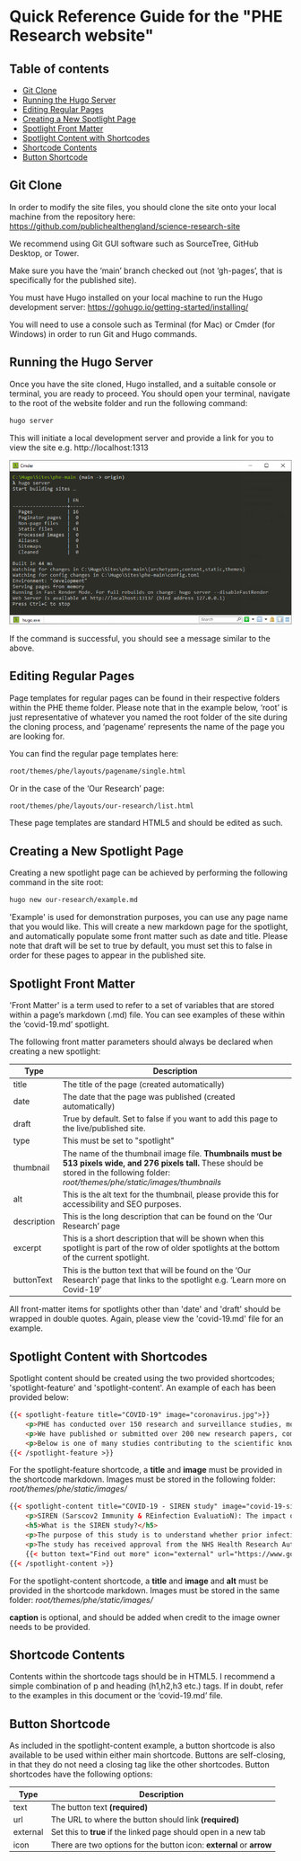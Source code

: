 # Quick Reference Guide for the "PHE Research website"

## Table of contents
 * [Git Clone]()
 * [Running the Hugo Server]()
 * [Editing Regular Pages]()
 * [Creating a New Spotlight Page]()
 * [Spotlight Front Matter]()
 * [Spotlight Content with Shortcodes]()
 * [Shortcode Contents]()
 * [Button Shortcode]()

## Git Clone
In order to modify the site files, you should clone the site onto your local machine from the repository here: https://github.com/publichealthengland/science-research-site

We recommend using Git GUI software such as SourceTree, GitHub Desktop, or Tower.

Make sure you have the ‘main’ branch checked out (not ‘gh-pages’, that is specifically for the published site).

You must have Hugo installed on your local machine to run the Hugo development server: https://gohugo.io/getting-started/installing/

You will need to use a console such as Terminal (for Mac) or Cmder (for Windows) in order to run Git and Hugo commands.

## Running the Hugo Server
Once you have the site cloned, Hugo installed, and a suitable console or terminal, you are ready to proceed. You should open your terminal, navigate to the root of the website folder and run the following command: 

```bash
hugo server
```

This will initiate a local development server and provide a link for you to view the site e.g. http://localhost:1313

![hugo.png](hugo.png)

If the command is successful, you should see a message similar to the above.

## Editing Regular Pages
Page templates for regular pages can be found in their respective folders within the PHE theme folder. Please note that in the example below, ‘root’ is just representative of whatever you named the root folder of the site during the cloning process, and ‘pagename’ represents the name of the page you are looking for.

You can find the regular page templates here:

```bash
root/themes/phe/layouts/pagename/single.html 
```

Or in the case of the ‘Our Research’ page:

```bash
root/themes/phe/layouts/our-research/list.html 
```

These page templates are standard HTML5 and should be edited as such.

## Creating a New Spotlight Page
Creating a new spotlight page can be achieved by performing the following command in the site root:

```bash
hugo new our-research/example.md
```

'Example' is used for demonstration purposes, you can use any page name that you would like. This will create a new markdown page for the spotlight, and automatically populate some front matter such as date and title. Please note that draft will be set to true by default, you must set this to false in order for these pages to appear in the published site.


## Spotlight Front Matter
'Front Matter' is a term used to refer to a set of variables that are stored within a page’s markdown (.md) file. You can see examples of these within the ‘covid-19.md’ spotlight.

The following front matter parameters should always be declared when creating a new spotlight:

Type        | Description
----        | -----------
title       | The title of the page (created automatically)
date        | The date that the page was published (created automatically)
draft       | True by default. Set to false if you want to add this page to the live/published site.
type        | This must be set to "spotlight"
thumbnail   | The name of the thumbnail image file. **Thumbnails must be 513 pixels wide, and 276 pixels tall.** These should be stored in the following folder: *root/themes/phe/static/images/thumbnails*
alt         | This is the alt text for the thumbnail, please provide this for accessibility and SEO purposes.
description | This is the long description that can be found on the ‘Our Research’ page
excerpt     | This is a short description that will be shown when this spotlight is part of the row of older spotlights at the bottom of the current spotlight.
buttonText  | This is the button text that will be found on the ‘Our Research’ page that links to the spotlight e.g. ‘Learn more on Covid-19’

All front-matter items for spotlights other than 'date' and 'draft' should be wrapped in double quotes. Again, please view the 'covid-19.md' file for an example.

## Spotlight Content with Shortcodes
Spotlight content should be created using the two provided shortcodes; 'spotlight-feature' and 'spotlight-content'. An example of each has been provided below:

```html
{{< spotlight-feature title="COVID-19" image="coronavirus.jpg">}}
    <p>PHE has conducted over 150 research and surveillance studies, most in collaboration with academics, to better understand SARS CoV-2 virus and its transmission.</p>
    <p>We have published or submitted over 200 new research papers, commentaries and editorials on all aspects of the SARS CoV-2 virus, the illness it causes and how to mitigate the impacts of the pandemic.</p>
    <p>Below is one of many studies contributing to the scientific knowledge base for the virus.</p>
{{< /spotlight-feature >}}
```

For the spotlight-feature shortcode, a **title** and **image** must be provided in the shortcode markdown. Images must be stored in the following folder: *root/themes/phe/static/images/*

```html
{{< spotlight-content title="COVID-19 - SIREN study" image="covid-19-siren-study.jpg" alt="Covid-19." caption="Credit: Maksim Tkachenko" >}}
    <p>SIREN (Sarscov2 Immunity & REinfection EvaluatioN): The impact of detectable anti SARS-COV2 antibody on the incidence of COVID-19 in healthcare workers</p>
    <h5>What is the SIREN study?</h5>
    <p>The purpose of this study is to understand whether prior infection with SARS-CoV2 (the virus that causes COVID-19) protects against future infection with the same virus.</p>
    <p>The study has received approval from the NHS Health Research Authority Berkshire Research Ethics Committee and is funded by the National Institute of Health Research and Public Health England.</p>
    {{< button text="Find out more" icon="external" url="https://www.gov.uk/government/news/past-covid-19-infection-provides-some-immunity-but-people-may-still-carry-and-transmit-virus" external="true">}}
{{< /spotlight-content >}}
```

For the spotlight-content shortcode, a **title** and **image** and **alt** must be provided in the shortcode markdown. Images must be stored in the same folder: *root/themes/phe/static/images/*

**caption** is optional, and should be added when credit to the image owner needs to be provided.

## Shortcode Contents
Contents within the shortcode tags should be in HTML5. I recommend a simple combination of p and heading (h1,h2,h3 etc.) tags. If in doubt, refer to the examples in this document or the ‘covid-19.md’ file.

## Button Shortcode
As included in the spotlight-content example, a button shortcode is also available to be used within either main shortcode. Buttons are self-closing, in that they do not need a closing tag like the other shortcodes. Button shortcodes have the following options:

Type        | Description
----        | -----------
text        | The button text **(required)**
url         | The URL to where the button should link **(required)**
external    | Set this to **true** if the linked page should open in a new tab
icon        | There are two options for the button icon: **external** or **arrow**

